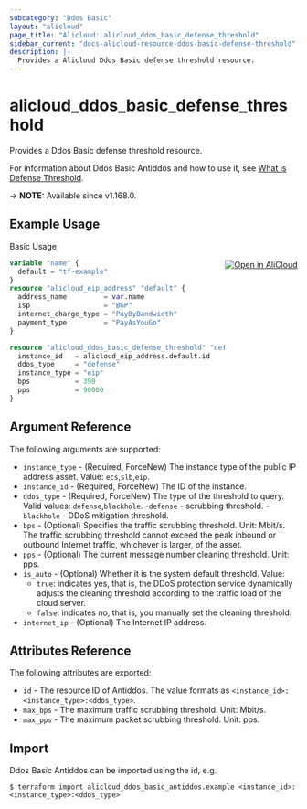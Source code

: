 ```yaml
---
subcategory: "Ddos Basic"
layout: "alicloud"
page_title: "Alicloud: alicloud_ddos_basic_defense_threshold"
sidebar_current: "docs-alicloud-resource-ddos-basic-defense-threshold"
description: |-
  Provides a Alicloud Ddos Basic defense threshold resource.
---
```


# alicloud_ddos_basic_defense_threshold

Provides a Ddos Basic defense threshold resource.

For information about Ddos Basic Antiddos and how to use it, see [What is Defense Threshold](https://www.alibabacloud.com/help/en/ddos-protection/latest/modifydefensethreshold).

-> **NOTE:** Available since v1.168.0.

## Example Usage
<div class="oics-button" style="float: right;margin: 0 0 -40px 0;">
  <a href="https://api.aliyun.com/api-tools/terraform?resource=alicloud_ddos_basic_defense_threshold&exampleId=5cd3a082-346b-a1e9-fe9b-9bec014af3baeee821a1&activeTab=example&spm=docs.r.ddos_basic_defense_threshold.0.5cd3a08234" target="_blank">
    <img alt="Open in AliCloud" src="https://img.alicdn.com/imgextra/i1/O1CN01hjjqXv1uYUlY56FyX_!!6000000006049-55-tps-254-36.svg" style="max-height: 44px; margin: 32px auto; max-width: 100%;">
  </a>
</div>

Basic Usage

```terraform
variable "name" {
  default = "tf-example"
}
resource "alicloud_eip_address" "default" {
  address_name         = var.name
  isp                  = "BGP"
  internet_charge_type = "PayByBandwidth"
  payment_type         = "PayAsYouGo"
}

resource "alicloud_ddos_basic_defense_threshold" "default" {
  instance_id   = alicloud_eip_address.default.id
  ddos_type     = "defense"
  instance_type = "eip"
  bps           = 390
  pps           = 90000
}
```

## Argument Reference

The following arguments are supported:
* `instance_type` - (Required, ForceNew) The instance type of the public IP address asset. Value: `ecs`,`slb`,`eip`.
* `instance_id` - (Required, ForceNew) The ID of the instance.
* `ddos_type` - (Required, ForceNew) The type of the threshold to query. Valid values: `defense`,`blackhole`.
  -`defense` - scrubbing threshold.
  -`blackhole` - DDoS mitigation threshold.
* `bps` - (Optional) Specifies the traffic scrubbing threshold. Unit: Mbit/s. The traffic scrubbing threshold cannot exceed the peak inbound or outbound Internet traffic, whichever is larger, of the asset.
* `pps` - (Optional) The current message number cleaning threshold. Unit: pps.
* `is_auto` - (Optional) Whether it is the system default threshold. Value:
  - `true`: indicates yes, that is, the DDoS protection service dynamically adjusts the cleaning threshold according to the traffic load of the cloud server.
  - `false`: indicates no, that is, you manually set the cleaning threshold.
* `internet_ip` - (Optional) The Internet IP address.


## Attributes Reference

The following attributes are exported:

* `id` - The resource ID of Antiddos. The value formats as `<instance_id>:<instance_type>:<ddos_type>`.
* `max_bps` - The maximum traffic scrubbing threshold. Unit: Mbit/s.
* `max_pps` - The maximum packet scrubbing threshold. Unit: pps.

## Import

Ddos Basic Antiddos can be imported using the id, e.g.

```shell
$ terraform import alicloud_ddos_basic_antiddos.example <instance_id>:<instance_type>:<ddos_type>
```